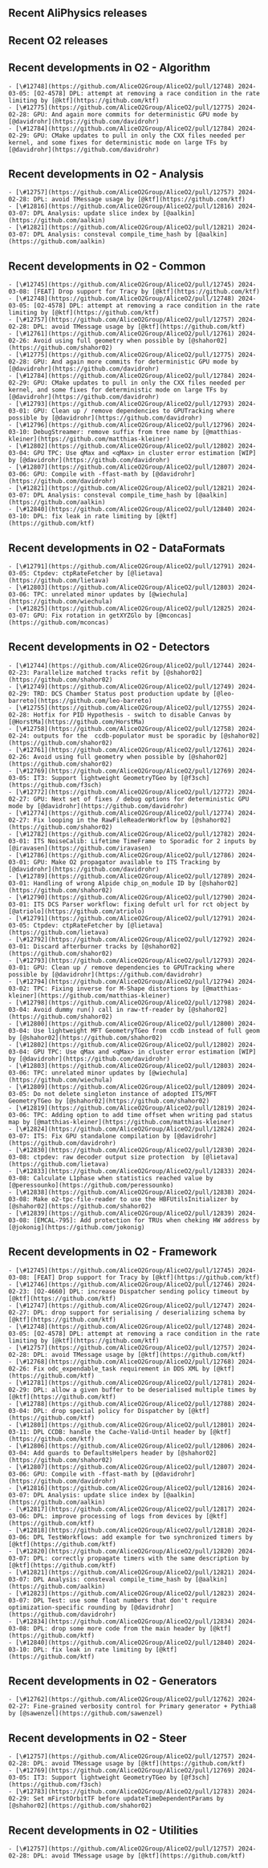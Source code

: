 ## Recent AliPhysics releases
## Recent O2 releases
## Recent developments in O2 - Algorithm
	- [\#12748](https://github.com/AliceO2Group/AliceO2/pull/12748) 2024-03-05: [O2-4578] DPL: attempt at removing a race condition in the rate limiting by [@ktf](https://github.com/ktf)
	- [\#12775](https://github.com/AliceO2Group/AliceO2/pull/12775) 2024-02-28: GPU: And again more commits for deterministic GPU mode by [@davidrohr](https://github.com/davidrohr)
	- [\#12784](https://github.com/AliceO2Group/AliceO2/pull/12784) 2024-02-29: GPU: CMake updates to pull in only the CXX files needed per kernel, and some fixes for deterministic mode on large TFs by [@davidrohr](https://github.com/davidrohr)
## Recent developments in O2 - Analysis
	- [\#12757](https://github.com/AliceO2Group/AliceO2/pull/12757) 2024-02-28: DPL: avoid TMessage usage by [@ktf](https://github.com/ktf)
	- [\#12816](https://github.com/AliceO2Group/AliceO2/pull/12816) 2024-03-07: DPL Analysis: update slice index by [@aalkin](https://github.com/aalkin)
	- [\#12821](https://github.com/AliceO2Group/AliceO2/pull/12821) 2024-03-07: DPL Analysis: consteval compile_time_hash by [@aalkin](https://github.com/aalkin)
## Recent developments in O2 - Common
	- [\#12745](https://github.com/AliceO2Group/AliceO2/pull/12745) 2024-03-08: [FEAT] Drop support for Tracy by [@ktf](https://github.com/ktf)
	- [\#12748](https://github.com/AliceO2Group/AliceO2/pull/12748) 2024-03-05: [O2-4578] DPL: attempt at removing a race condition in the rate limiting by [@ktf](https://github.com/ktf)
	- [\#12757](https://github.com/AliceO2Group/AliceO2/pull/12757) 2024-02-28: DPL: avoid TMessage usage by [@ktf](https://github.com/ktf)
	- [\#12761](https://github.com/AliceO2Group/AliceO2/pull/12761) 2024-02-26: Avoid using full geometry when possible by [@shahor02](https://github.com/shahor02)
	- [\#12775](https://github.com/AliceO2Group/AliceO2/pull/12775) 2024-02-28: GPU: And again more commits for deterministic GPU mode by [@davidrohr](https://github.com/davidrohr)
	- [\#12784](https://github.com/AliceO2Group/AliceO2/pull/12784) 2024-02-29: GPU: CMake updates to pull in only the CXX files needed per kernel, and some fixes for deterministic mode on large TFs by [@davidrohr](https://github.com/davidrohr)
	- [\#12793](https://github.com/AliceO2Group/AliceO2/pull/12793) 2024-03-01: GPU: Clean up / remove dependencies to GPUTracking where possible by [@davidrohr](https://github.com/davidrohr)
	- [\#12796](https://github.com/AliceO2Group/AliceO2/pull/12796) 2024-03-10: DebugStreamer: remove suffix from tree name by [@matthias-kleiner](https://github.com/matthias-kleiner)
	- [\#12802](https://github.com/AliceO2Group/AliceO2/pull/12802) 2024-03-04: GPU TPC: Use qMax and <qMax> in cluster error estimation [WIP] by [@davidrohr](https://github.com/davidrohr)
	- [\#12807](https://github.com/AliceO2Group/AliceO2/pull/12807) 2024-03-06: GPU: Compile with -ffast-math by [@davidrohr](https://github.com/davidrohr)
	- [\#12821](https://github.com/AliceO2Group/AliceO2/pull/12821) 2024-03-07: DPL Analysis: consteval compile_time_hash by [@aalkin](https://github.com/aalkin)
	- [\#12840](https://github.com/AliceO2Group/AliceO2/pull/12840) 2024-03-10: DPL: fix leak in rate limiting by [@ktf](https://github.com/ktf)
## Recent developments in O2 - DataFormats
	- [\#12791](https://github.com/AliceO2Group/AliceO2/pull/12791) 2024-03-05: Ctpdev: ctpRateFetcher by [@lietava](https://github.com/lietava)
	- [\#12803](https://github.com/AliceO2Group/AliceO2/pull/12803) 2024-03-06: TPC: unrelated minor updates by [@wiechula](https://github.com/wiechula)
	- [\#12825](https://github.com/AliceO2Group/AliceO2/pull/12825) 2024-03-07: GPU: Fix rotation in getXYZGlo by [@mconcas](https://github.com/mconcas)
## Recent developments in O2 - Detectors
	- [\#12744](https://github.com/AliceO2Group/AliceO2/pull/12744) 2024-02-23: Parallelize matched tracks refit by [@shahor02](https://github.com/shahor02)
	- [\#12749](https://github.com/AliceO2Group/AliceO2/pull/12749) 2024-02-29: TRD: DCS Chamber Status post production update by [@leo-barreto](https://github.com/leo-barreto)
	- [\#12755](https://github.com/AliceO2Group/AliceO2/pull/12755) 2024-02-28: Hotfix for PID Hypothesis - switch to disable Canvas by [@HorstMa](https://github.com/HorstMa)
	- [\#12758](https://github.com/AliceO2Group/AliceO2/pull/12758) 2024-02-24: outputs for the  ccdb-populator must be sporadic by [@shahor02](https://github.com/shahor02)
	- [\#12761](https://github.com/AliceO2Group/AliceO2/pull/12761) 2024-02-26: Avoid using full geometry when possible by [@shahor02](https://github.com/shahor02)
	- [\#12769](https://github.com/AliceO2Group/AliceO2/pull/12769) 2024-03-05: IT3: Support lightweight GeometryTGeo by [@f3sch](https://github.com/f3sch)
	- [\#12772](https://github.com/AliceO2Group/AliceO2/pull/12772) 2024-02-27: GPU: Next set of fixes / debug options for deterministic GPU mode by [@davidrohr](https://github.com/davidrohr)
	- [\#12774](https://github.com/AliceO2Group/AliceO2/pull/12774) 2024-02-27: Fix looping in the RawFileReaderWorkflow by [@shahor02](https://github.com/shahor02)
	- [\#12782](https://github.com/AliceO2Group/AliceO2/pull/12782) 2024-03-01: ITS NoiseCalib: Lifetime TimeFrame to Sporadic for 2 inputs by [@iravasen](https://github.com/iravasen)
	- [\#12786](https://github.com/AliceO2Group/AliceO2/pull/12786) 2024-03-01: GPU: Make O2 propagator available to ITS Tracking by [@davidrohr](https://github.com/davidrohr)
	- [\#12789](https://github.com/AliceO2Group/AliceO2/pull/12789) 2024-03-01: Handling of wrong Alpide chip_on_module ID by [@shahor02](https://github.com/shahor02)
	- [\#12790](https://github.com/AliceO2Group/AliceO2/pull/12790) 2024-03-01: ITS DCS Parser workflow: fixing defult url for rct object by [@atriolo](https://github.com/atriolo)
	- [\#12791](https://github.com/AliceO2Group/AliceO2/pull/12791) 2024-03-05: Ctpdev: ctpRateFetcher by [@lietava](https://github.com/lietava)
	- [\#12792](https://github.com/AliceO2Group/AliceO2/pull/12792) 2024-03-01: Discard afterburner tracks by [@shahor02](https://github.com/shahor02)
	- [\#12793](https://github.com/AliceO2Group/AliceO2/pull/12793) 2024-03-01: GPU: Clean up / remove dependencies to GPUTracking where possible by [@davidrohr](https://github.com/davidrohr)
	- [\#12794](https://github.com/AliceO2Group/AliceO2/pull/12794) 2024-03-02: TPC: Fixing inverse for M-Shape distortions by [@matthias-kleiner](https://github.com/matthias-kleiner)
	- [\#12798](https://github.com/AliceO2Group/AliceO2/pull/12798) 2024-03-04: Avoid dummy run() call in raw-tf-reader by [@shahor02](https://github.com/shahor02)
	- [\#12800](https://github.com/AliceO2Group/AliceO2/pull/12800) 2024-03-04: Use lightweight MFT GeometryTGeo from ccdb instead of full geom by [@shahor02](https://github.com/shahor02)
	- [\#12802](https://github.com/AliceO2Group/AliceO2/pull/12802) 2024-03-04: GPU TPC: Use qMax and <qMax> in cluster error estimation [WIP] by [@davidrohr](https://github.com/davidrohr)
	- [\#12803](https://github.com/AliceO2Group/AliceO2/pull/12803) 2024-03-06: TPC: unrelated minor updates by [@wiechula](https://github.com/wiechula)
	- [\#12809](https://github.com/AliceO2Group/AliceO2/pull/12809) 2024-03-05: Do not delete singleton instance of adopted ITS/MFT GeometryTGeo by [@shahor02](https://github.com/shahor02)
	- [\#12819](https://github.com/AliceO2Group/AliceO2/pull/12819) 2024-03-06: TPC: Adding option to add time offset when writing pad status map by [@matthias-kleiner](https://github.com/matthias-kleiner)
	- [\#12824](https://github.com/AliceO2Group/AliceO2/pull/12824) 2024-03-07: ITS: Fix GPU standalone compilation by [@davidrohr](https://github.com/davidrohr)
	- [\#12830](https://github.com/AliceO2Group/AliceO2/pull/12830) 2024-03-08: ctpdev: raw decoder output size protection  by [@lietava](https://github.com/lietava)
	- [\#12833](https://github.com/AliceO2Group/AliceO2/pull/12833) 2024-03-08: Calculate L1phase when statistics reached value by [@peressounko](https://github.com/peressounko)
	- [\#12838](https://github.com/AliceO2Group/AliceO2/pull/12838) 2024-03-08: Make o2-tpc-file-reader to use the HBFUtilsInitializer by [@shahor02](https://github.com/shahor02)
	- [\#12839](https://github.com/AliceO2Group/AliceO2/pull/12839) 2024-03-08: [EMCAL-795]: Add protection for TRUs when cheking HW address by [@jokonig](https://github.com/jokonig)
## Recent developments in O2 - Framework
	- [\#12745](https://github.com/AliceO2Group/AliceO2/pull/12745) 2024-03-08: [FEAT] Drop support for Tracy by [@ktf](https://github.com/ktf)
	- [\#12746](https://github.com/AliceO2Group/AliceO2/pull/12746) 2024-02-23: [O2-4660] DPL: increase Dispatcher sending policy timeout by [@ktf](https://github.com/ktf)
	- [\#12747](https://github.com/AliceO2Group/AliceO2/pull/12747) 2024-02-27: DPL: drop support for serialising / deserializing schema by [@ktf](https://github.com/ktf)
	- [\#12748](https://github.com/AliceO2Group/AliceO2/pull/12748) 2024-03-05: [O2-4578] DPL: attempt at removing a race condition in the rate limiting by [@ktf](https://github.com/ktf)
	- [\#12757](https://github.com/AliceO2Group/AliceO2/pull/12757) 2024-02-28: DPL: avoid TMessage usage by [@ktf](https://github.com/ktf)
	- [\#12768](https://github.com/AliceO2Group/AliceO2/pull/12768) 2024-02-26: Fix odc_expendable_task requirement in DDS XML by [@ktf](https://github.com/ktf)
	- [\#12781](https://github.com/AliceO2Group/AliceO2/pull/12781) 2024-02-29: DPL: allow a given buffer to be deserialised multiple times by [@ktf](https://github.com/ktf)
	- [\#12788](https://github.com/AliceO2Group/AliceO2/pull/12788) 2024-03-04: DPL: drop special policy for Dispatcher by [@ktf](https://github.com/ktf)
	- [\#12801](https://github.com/AliceO2Group/AliceO2/pull/12801) 2024-03-11: DPL CCDB: handle the Cache-Valid-Until header by [@ktf](https://github.com/ktf)
	- [\#12806](https://github.com/AliceO2Group/AliceO2/pull/12806) 2024-03-04: Add guards to DefaultsHelpers header by [@shahor02](https://github.com/shahor02)
	- [\#12807](https://github.com/AliceO2Group/AliceO2/pull/12807) 2024-03-06: GPU: Compile with -ffast-math by [@davidrohr](https://github.com/davidrohr)
	- [\#12816](https://github.com/AliceO2Group/AliceO2/pull/12816) 2024-03-07: DPL Analysis: update slice index by [@aalkin](https://github.com/aalkin)
	- [\#12817](https://github.com/AliceO2Group/AliceO2/pull/12817) 2024-03-06: DPL: improve processing of logs from devices by [@ktf](https://github.com/ktf)
	- [\#12818](https://github.com/AliceO2Group/AliceO2/pull/12818) 2024-03-06: DPL TestWorkflows: add example for two synchronized timers by [@ktf](https://github.com/ktf)
	- [\#12820](https://github.com/AliceO2Group/AliceO2/pull/12820) 2024-03-07: DPL: correctly propagate timers with the same description by [@ktf](https://github.com/ktf)
	- [\#12821](https://github.com/AliceO2Group/AliceO2/pull/12821) 2024-03-07: DPL Analysis: consteval compile_time_hash by [@aalkin](https://github.com/aalkin)
	- [\#12823](https://github.com/AliceO2Group/AliceO2/pull/12823) 2024-03-07: DPL Test: use some float numbers that don't require optimization-specific rounding by [@davidrohr](https://github.com/davidrohr)
	- [\#12834](https://github.com/AliceO2Group/AliceO2/pull/12834) 2024-03-08: DPL: drop some more code from the main header by [@ktf](https://github.com/ktf)
	- [\#12840](https://github.com/AliceO2Group/AliceO2/pull/12840) 2024-03-10: DPL: fix leak in rate limiting by [@ktf](https://github.com/ktf)
## Recent developments in O2 - Generators
	- [\#12762](https://github.com/AliceO2Group/AliceO2/pull/12762) 2024-02-27: Fine-grained verbosity control for Primary generator + Pythia8 by [@sawenzel](https://github.com/sawenzel)
## Recent developments in O2 - Steer
	- [\#12757](https://github.com/AliceO2Group/AliceO2/pull/12757) 2024-02-28: DPL: avoid TMessage usage by [@ktf](https://github.com/ktf)
	- [\#12769](https://github.com/AliceO2Group/AliceO2/pull/12769) 2024-03-05: IT3: Support lightweight GeometryTGeo by [@f3sch](https://github.com/f3sch)
	- [\#12783](https://github.com/AliceO2Group/AliceO2/pull/12783) 2024-02-29: Set mFirstOrbitTF before updateTimeDependentParams by [@shahor02](https://github.com/shahor02)
## Recent developments in O2 - Utilities
	- [\#12757](https://github.com/AliceO2Group/AliceO2/pull/12757) 2024-02-28: DPL: avoid TMessage usage by [@ktf](https://github.com/ktf)
